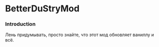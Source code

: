 # BetterDuStryMod
### Introduction
Лень придумывать, просто знайте, что этот мод обновляет ваниллу и всё.
